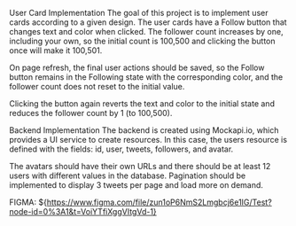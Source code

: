 User Card Implementation The goal of this project is to implement user cards
according to a given design. The user cards have a Follow button that changes
text and color when clicked. The follower count increases by one, including your
own, so the initial count is 100,500 and clicking the button once will make it
100,501.

On page refresh, the final user actions should be saved, so the Follow button
remains in the Following state with the corresponding color, and the follower
count does not reset to the initial value.

Clicking the button again reverts the text and color to the initial state and
reduces the follower count by 1 (to 100,500).

Backend Implementation The backend is created using Mockapi.io, which provides a
UI service to create resources. In this case, the users resource is defined with
the fields: id, user, tweets, followers, and avatar.

The avatars should have their own URLs and there should be at least 12 users
with different values in the database. Pagination should be implemented to
display 3 tweets per page and load more on demand.

FIGMA:
${https://www.figma.com/file/zun1oP6NmS2Lmgbcj6e1IG/Test?node-id=0%3A1&t=VoiYTfiXggVItgVd-1}
